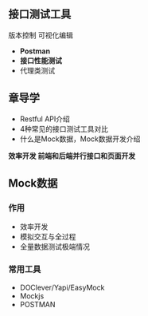 ## 接口测试工具
版本控制
可视化编辑

* **Postman**
* **接口性能测试**
* 代理类测试

## 章导学
* Restful API介绍
* 4种常见的接口测试工具对比
* 什么是Mock数据，Mock数据开发介绍

**效率开发 前端和后端并行接口和页面开发**

## Mock数据
### 作用
* 效率开发
* 模拟交互与全过程
* 全量数据测试极端情况

### 常用工具
* DOClever/Yapi/EasyMock
* Mockjs
* POSTMAN



